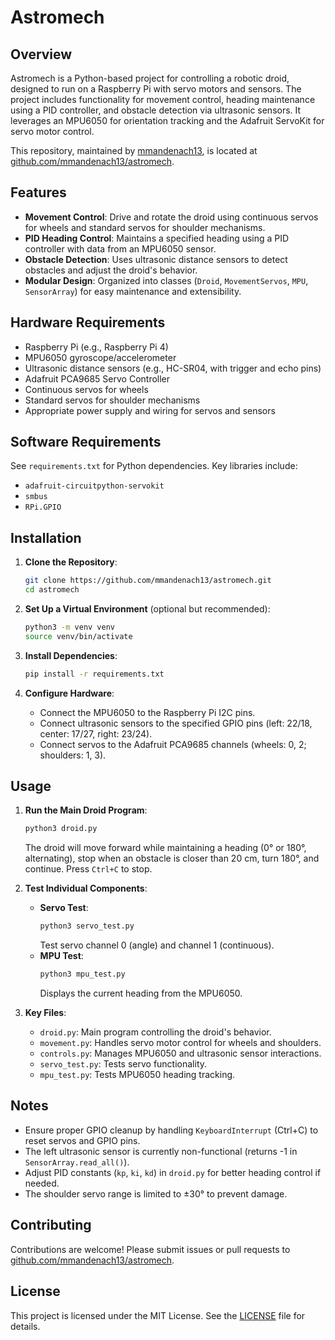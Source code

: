 # Astromech

## Overview
Astromech is a Python-based project for controlling a robotic droid, designed to run on a Raspberry Pi with servo motors and sensors. The project includes functionality for movement control, heading maintenance using a PID controller, and obstacle detection via ultrasonic sensors. It leverages an MPU6050 for orientation tracking and the Adafruit ServoKit for servo motor control.

This repository, maintained by [mmandenach13](https://github.com/mmandenach13), is located at [github.com/mmandenach13/astromech](https://github.com/mmandenach13/astromech).

## Features
- **Movement Control**: Drive and rotate the droid using continuous servos for wheels and standard servos for shoulder mechanisms.
- **PID Heading Control**: Maintains a specified heading using a PID controller with data from an MPU6050 sensor.
- **Obstacle Detection**: Uses ultrasonic distance sensors to detect obstacles and adjust the droid's behavior.
- **Modular Design**: Organized into classes (`Droid`, `MovementServos`, `MPU`, `SensorArray`) for easy maintenance and extensibility.

## Hardware Requirements
- Raspberry Pi (e.g., Raspberry Pi 4)
- MPU6050 gyroscope/accelerometer
- Ultrasonic distance sensors (e.g., HC-SR04, with trigger and echo pins)
- Adafruit PCA9685 Servo Controller
- Continuous servos for wheels
- Standard servos for shoulder mechanisms
- Appropriate power supply and wiring for servos and sensors

## Software Requirements
See `requirements.txt` for Python dependencies. Key libraries include:
- `adafruit-circuitpython-servokit`
- `smbus`
- `RPi.GPIO`

## Installation
1. **Clone the Repository**:
   ```bash
   git clone https://github.com/mmandenach13/astromech.git
   cd astromech
   ```

2. **Set Up a Virtual Environment** (optional but recommended):
   ```bash
   python3 -m venv venv
   source venv/bin/activate
   ```

3. **Install Dependencies**:
   ```bash
   pip install -r requirements.txt
   ```

4. **Configure Hardware**:
   - Connect the MPU6050 to the Raspberry Pi I2C pins.
   - Connect ultrasonic sensors to the specified GPIO pins (left: 22/18, center: 17/27, right: 23/24).
   - Connect servos to the Adafruit PCA9685 channels (wheels: 0, 2; shoulders: 1, 3).

## Usage
1. **Run the Main Droid Program**:
   ```bash
   python3 droid.py
   ```
   The droid will move forward while maintaining a heading (0° or 180°, alternating), stop when an obstacle is closer than 20 cm, turn 180°, and continue. Press `Ctrl+C` to stop.

2. **Test Individual Components**:
   - **Servo Test**:
     ```bash
     python3 servo_test.py
     ```
     Test servo channel 0 (angle) and channel 1 (continuous).
   - **MPU Test**:
     ```bash
     python3 mpu_test.py
     ```
     Displays the current heading from the MPU6050.

3. **Key Files**:
   - `droid.py`: Main program controlling the droid's behavior.
   - `movement.py`: Handles servo motor control for wheels and shoulders.
   - `controls.py`: Manages MPU6050 and ultrasonic sensor interactions.
   - `servo_test.py`: Tests servo functionality.
   - `mpu_test.py`: Tests MPU6050 heading tracking.

## Notes
- Ensure proper GPIO cleanup by handling `KeyboardInterrupt` (Ctrl+C) to reset servos and GPIO pins.
- The left ultrasonic sensor is currently non-functional (returns -1 in `SensorArray.read_all()`).
- Adjust PID constants (`kp`, `ki`, `kd`) in `droid.py` for better heading control if needed.
- The shoulder servo range is limited to ±30° to prevent damage.

## Contributing
Contributions are welcome! Please submit issues or pull requests to [github.com/mmandenach13/astromech](https://github.com/mmandenach13/astromech).

## License
This project is licensed under the MIT License. See the [LICENSE](LICENSE) file for details.
